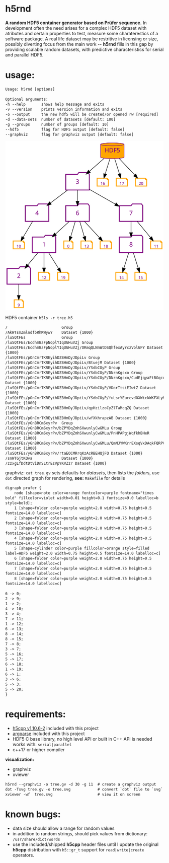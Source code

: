 # **h5rnd**
**A random HDF5 container generator based on Prüfer sequence.** In development often the need arises for a complex HDF5 dataset with atributes and certain properties to test, measure some charaterestics of a software package. A real life dataset may be restritive in licensing or size, possibly diverting focus from the main work -- **h5rnd** fills in this gap by providing scalable random datasets, with predictive characteristics for serial and parallel HDF5.

# usage:
```
Usage: h5rnd [options] 

Optional arguments:
-h --help       shows help message and exits
-v --version    prints version information and exits
-o --output     the new hdf5 will be created/or opened rw [required]
-d --data-sets  number of datasets [default: 100]
-g --groups     number of groups [default: 10]
--hdf5          flag for HDF5 output [default: false]
--graphviz      flag for graphviz output [default: false]
```

![example output](images/tree.svg)

HDF5 container `h5ls -r tree.h5`
```
/                        Group
/AkWTsmZmlndfbRhKWywY    Dataset {1000}
/luSQtFEs                Group
/luSQtFEs/EcdhmBaFpNoplYIqUGHuVZj Group
/luSQtFEs/EcdhmBaFpNoplYIqUGHuVZj/ORmqQLNnWtDSQhfexAyrczVolGPY Dataset {1000}
/luSQtFEs/pOnCmrTKREyihDZBHmDyJDpiLv Group
/luSQtFEs/pOnCmrTKREyihDZBHmDyJDpiLv/BtuejM Dataset {1000}
/luSQtFEs/pOnCmrTKREyihDZBHmDyJDpiLv/YSdbCOyP Group
/luSQtFEs/pOnCmrTKREyihDZBHmDyJDpiLv/YSdbCOyP/DNrnKgcxo Group
/luSQtFEs/pOnCmrTKREyihDZBHmDyJDpiLv/YSdbCOyP/DNrnKgcxo/CudEjqyaFtBGqcrFenMUhA Dataset {1000}
/luSQtFEs/pOnCmrTKREyihDZBHmDyJDpiLv/YSdbCOyP/VDorTtsiEIwtZ Dataset {1000}
/luSQtFEs/pOnCmrTKREyihDZBHmDyJDpiLv/YSdbCOyP/fuLsrYEurcvdOXWickWKFXLyMGY Dataset {1000}
/luSQtFEs/pOnCmrTKREyihDZBHmDyJDpiLv/qyHzilzoCyZlTaMcqZQ Dataset {1000}
/luSQtFEs/pOnCmrTKREyihDZBHmDyJDpiLv/wfXkhrapzAB Dataset {1000}
/luSQtFEs/yGnBRCmSxyrPv  Group
/luSQtFEs/yGnBRCmSxyrPv/bZPYDqZmhSXwunlyCwGMLu Group
/luSQtFEs/yGnBRCmSxyrPv/bZPYDqZmhSXwunlyCwGMLu/PnHPAPgjWqfkhBHeR Dataset {1000}
/luSQtFEs/yGnBRCmSxyrPv/bZPYDqZmhSXwunlyCwGMLu/QmNJYWKrrEXsqVxDAqkFQRPVHwaD Dataset {1000}
/luSQtFEs/yGnBRCmSxyrPv/rtaEOCMRrqKzAcRBEHQjFQ Dataset {1000}
/snWTGjtKQva             Dataset {1000}
/zzxgLfDdtDtViDnSLtrEzVpYKVZzr Dataset {1000}
```

graphviz: `cat tree.gv` sets defaults for *dataset*s, then lists the *folder*s, use `dot` directed graph for rendering, **see:** `Makefile` for details
```
digraph prufer {
	node [shape=note color=orange fontcolor=purple fontname="times bold" fillcolor=violet width=0.01 height=0.1 fontsize=9.0 labelloc=b style=bold];
	1 [shape=folder color=purple weight=2.0 width=0.75 height=0.5 fontsize=14.0 labelloc=c]
	2 [shape=folder color=purple weight=2.0 width=0.75 height=0.5 fontsize=14.0 labelloc=c]
	3 [shape=folder color=purple weight=2.0 width=0.75 height=0.5 fontsize=14.0 labelloc=c]
	4 [shape=folder color=purple weight=2.0 width=0.75 height=0.5 fontsize=14.0 labelloc=c]
	5 [shape=cylinder color=purple fillcolor=orange style=filled label=HDF5 weight=2.0 width=0.75 height=0.5 fontsize=14.0 labelloc=c]
	6 [shape=folder color=purple weight=2.0 width=0.75 height=0.5 fontsize=14.0 labelloc=c]
	7 [shape=folder color=purple weight=2.0 width=0.75 height=0.5 fontsize=14.0 labelloc=c]
	8 [shape=folder color=purple weight=2.0 width=0.75 height=0.5 fontsize=14.0 labelloc=c]

6 -> 0;
2 -> 9;
1 -> 2;
4 -> 10;
3 -> 4;
7 -> 11;
1 -> 12;
6 -> 13;
8 -> 14;
8 -> 15;
7 -> 8;
3 -> 7;
5 -> 16;
5 -> 17;
6 -> 18;
1 -> 19;
6 -> 1;
3 -> 6;
5 -> 3;
5 -> 20;
}
```


# requirements:

- [h5cpp v1.10.6-2](http://h5cpp.org) included with this project
- [argparse](https://github.com/p-ranav/argparse)  included with this project
- HDF5 C base library, no high level API or built in C++ API is needed works with:  `serial|parallel`
- c++17 or higher compiler

**visualization:**

- graphviz
- xviewer

```
h5rnd --graphviz -o tree.gv -d 30 -g 11  # create a graphviz output
dot -Tsvg tree.gv -o tree.svg            # convert `dot` file to `svg`
xviewer -wf  tree.svg                    # view it on screen
```

# known bugs:
- data size should allow a range for random values
- in addition to random strings, should pick values from dictionary: `/usr/share/dict/words`
- use the included/shipped **h5cpp** header files until I update the original **h5cpp** distribution with `h5::gr_t` support for `read|write|create` operators.